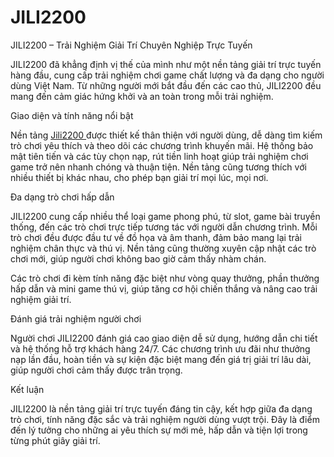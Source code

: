 # JILI2200
JILI2200 – Trải Nghiệm Giải Trí Chuyên Nghiệp Trực Tuyến

JILI2200 đã khẳng định vị thế của mình như một nền tảng giải trí trực tuyến hàng đầu, cung cấp trải nghiệm chơi game chất lượng và đa dạng cho người dùng Việt Nam. Từ những người mới bắt đầu đến các cao thủ, JILI2200 đều mang đến cảm giác hứng khởi và an toàn trong mỗi trải nghiệm.

Giao diện và tính năng nổi bật

Nền tảng <a href=https://jili2200-vn.com> Jili2200  </a>  được thiết kế thân thiện với người dùng, dễ dàng tìm kiếm trò chơi yêu thích và theo dõi các chương trình khuyến mãi. Hệ thống bảo mật tiên tiến và các tùy chọn nạp, rút tiền linh hoạt giúp trải nghiệm chơi game trở nên nhanh chóng và thuận tiện. Nền tảng cũng tương thích với nhiều thiết bị khác nhau, cho phép bạn giải trí mọi lúc, mọi nơi.

Đa dạng trò chơi hấp dẫn

JILI2200 cung cấp nhiều thể loại game phong phú, từ slot, game bài truyền thống, đến các trò chơi trực tiếp tương tác với người dẫn chương trình. Mỗi trò chơi đều được đầu tư về đồ họa và âm thanh, đảm bảo mang lại trải nghiệm chân thực và thú vị. Nền tảng cũng thường xuyên cập nhật các trò chơi mới, giúp người chơi không bao giờ cảm thấy nhàm chán.

Các trò chơi đi kèm tính năng đặc biệt như vòng quay thưởng, phần thưởng hấp dẫn và mini game thú vị, giúp tăng cơ hội chiến thắng và nâng cao trải nghiệm giải trí.

Đánh giá trải nghiệm người chơi

Người chơi JILI2200 đánh giá cao giao diện dễ sử dụng, hướng dẫn chi tiết và hệ thống hỗ trợ khách hàng 24/7. Các chương trình ưu đãi như thưởng nạp lần đầu, hoàn tiền và sự kiện đặc biệt mang đến giá trị giải trí lâu dài, giúp người chơi cảm thấy được trân trọng.

Kết luận

JILI2200 là nền tảng giải trí trực tuyến đáng tin cậy, kết hợp giữa đa dạng trò chơi, tính năng đặc sắc và trải nghiệm người dùng vượt trội. Đây là điểm đến lý tưởng cho những ai yêu thích sự mới mẻ, hấp dẫn và tiện lợi trong từng phút giây giải trí.
